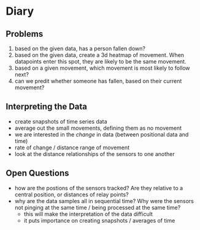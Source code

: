 # Diary

## Problems

1. based on the given data, has a person fallen down?
2. based on the given data, create a 3d heatmap of movement. When datapoints enter this spot, they are likely to be the same movement.
3. based on a given movement, which movement is most likely to follow next?
4. can we predit whether someone has fallen, based on their current movement?

## Interpreting the Data

- create snapshots of time series data 
- average out the small movements, defining them as no movement
- we are interested in the *change* in data (between positional data and time)
- rate of change / distance range of movement
- look at the distance relationships of the sensors to one another

## Open Questions

- how are the postions of the sensors tracked? Are they relative to a central position, or distances of relay points?
- why are the data samples all in sequential time? Why were the sensors not pinging at the same time / being processed at the same time?
    - this will make the interpretation of the data difficult
    - it puts importance on creating snapshots / averages of time


